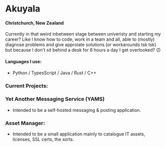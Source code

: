 # Akuyala
#### Christchurch, New Zealand

Currently in that weird inbetween stage between univeristy and starting my career? Like I know how to code, work in a team and all, able to (mostly) diagnose problems and give approiate solutions (or workarounds tsk tsk) but because I don't sit behind a desk for 8 hours a day I get overlooked? 🙃

#### Languages I use:
- Python / TypesScript / Java / Rust / C++

### Current Projects: 
### Yet Another Messaging Service (YAMS)
- Intended to be a self-hosted messaging & posting application.
### Asset Manager: 
- Intended to be a small application mainly to catalogue IT assets, licenses, SSL certs, the sorts.

<!---
Akuyala/Akuyala is a ✨ special ✨ repository because its `README.md` (this file) appears on your GitHub profile.
You can click the Preview link to take a look at your changes.
--->
